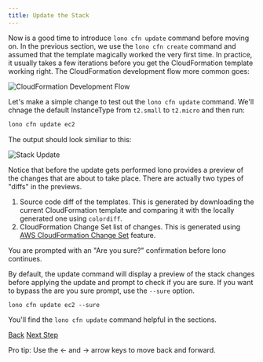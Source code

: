 ```yaml
---
title: Update the Stack
---
```


Now is a good time to introduce `lono cfn update` command before moving on. In the previous section, we use the `lono cfn create` command and assumed that the template magically worked the very first time.  In practice, it usually takes a few iterations before you get the CloudFormation template working right.  The CloudFormation development flow more common goes:

<img src="/img/tutorials/ec2/dev-flow.png" alt="CloudFormation Development Flow" class="doc-photo">

Let's make a simple change to test out the `lono cfn update` command. We'll chnage the default InstanceType from `t2.small` to `t2.micro` and then run:

```sh
lono cfn update ec2
```

The output should look similiar to this:

<img src="/img/tutorials/ec2/cfn-update-instance-type.png" alt="Stack Update" class="doc-photo">

Notice that before the update gets performed lono provides a preview of the changes that are about to take place. There are actually two types of "diffs" in the previews.

1. Source code diff of the templates. This is generated by downloading the current CloudFormation template and comparing it with the locally generated one using `colordiff`.
2. CloudFormation Change Set list of changes. This is generated using [AWS CloudFormation Change Set](https://medium.com/boltops/a-simple-introduction-to-cloudformation-part-4-change-sets-dry-run-mode-c14e41dfeab7) feature.

You are prompted with an "Are you sure?" confirmation before lono continues.

By default, the update command will display a preview of the stack changes before applying the update and prompt to check if you are sure.  If you want to bypass the are you sure prompt, use the `--sure` option.

```
lono cfn update ec2 --sure
```

You'll find the `lono cfn update` command helpful in the sections.

<a id="prev" class="btn btn-basic" href="{% link _docs/tutorials/ec2/cfn-create.md %}">Back</a>
<a id="next" class="btn btn-primary" href="{% link _docs/tutorials/ec2/cfn-preview.md %}">Next Step</a>
<p class="keyboard-tip">Pro tip: Use the <- and -> arrow keys to move back and forward.</p>

